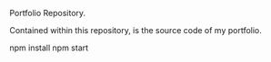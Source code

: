 Portfolio Repository.

Contained within this repository, is the source code of my portfolio.

npm install
npm start
